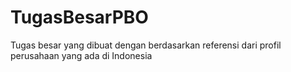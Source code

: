 ﻿# TugasBesarPBO
Tugas besar yang dibuat dengan berdasarkan referensi dari profil perusahaan yang ada di Indonesia
